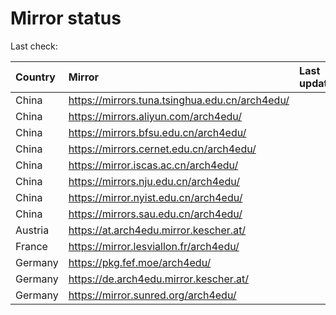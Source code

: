 <script src="./time.js"></script>
# Mirror status
Last check: <script type="text/javascript">localize(1710573353.032043);</script>

|Country|Mirror|Last update|
|:------|:-----|:----------|
|China|https://mirrors.tuna.tsinghua.edu.cn/arch4edu/|<script type="text/javascript">localize(1710527409);</script>|
|China|https://mirrors.aliyun.com/arch4edu/|<script type="text/javascript">localize(1710527409);</script>|
|China|https://mirrors.bfsu.edu.cn/arch4edu/|<script type="text/javascript">localize(1710527409);</script>|
|China|https://mirrors.cernet.edu.cn/arch4edu/|<script type="text/javascript">localize(1710527409);</script>|
|China|https://mirror.iscas.ac.cn/arch4edu/|<script type="text/javascript">localize(1710527409);</script>|
|China|https://mirrors.nju.edu.cn/arch4edu/|<script type="text/javascript">localize(1710527409);</script>|
|China|https://mirror.nyist.edu.cn/arch4edu/|<script type="text/javascript">localize(1710527409);</script>|
|China|https://mirrors.sau.edu.cn/arch4edu/|<script type="text/javascript">localize(1710527409);</script>|
|Austria|https://at.arch4edu.mirror.kescher.at/|<script type="text/javascript">localize(1710527409);</script>|
|France|https://mirror.lesviallon.fr/arch4edu/|<script type="text/javascript">localize(1710527409);</script>|
|Germany|https://pkg.fef.moe/arch4edu/|<script type="text/javascript">localize(1710527409);</script>|
|Germany|https://de.arch4edu.mirror.kescher.at/|<script type="text/javascript">localize(1710527409);</script>|
|Germany|https://mirror.sunred.org/arch4edu/|<script type="text/javascript">localize(1710527409);</script>|

<script src="./tablefilter/tablefilter.js"></script>
<script src="./table.js"></script>